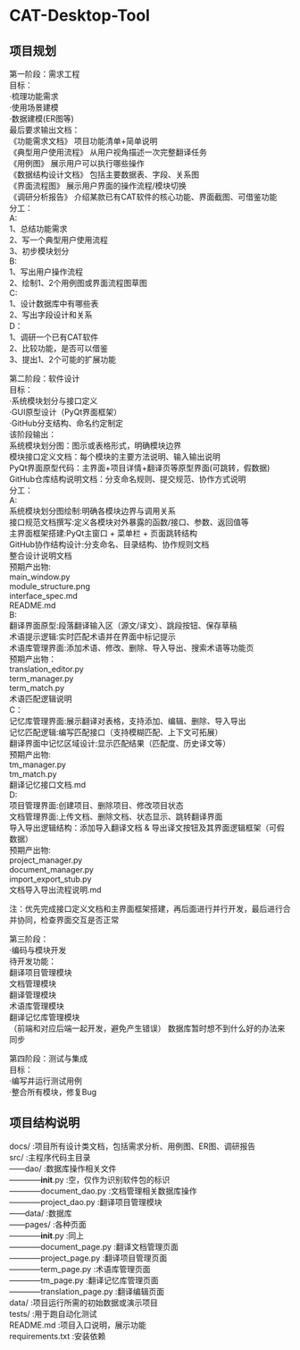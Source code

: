 # CAT-Desktop-Tool

## 项目规划
第一阶段：需求工程  
目标：  
·梳理功能需求  
·使用场景建模  
·数据建模(ER图等)  
最后要求输出文档：  
《功能需求文档》 项目功能清单+简单说明  
《典型用户使用流程》 从用户视角描述一次完整翻译任务  
《用例图》 展示用户可以执行哪些操作  
《数据结构设计文档》 包括主要数据表、字段、关系图  
《界面流程图》 展示用户界面的操作流程/模块切换  
《调研分析报告》 介绍某款已有CAT软件的核心功能、界面截图、可借鉴功能  
分工：  
A:  
1、总结功能需求  
2、写一个典型用户使用流程  
3、初步模块划分  
B:  
1、写出用户操作流程  
2、绘制1、2个用例图或界面流程图草图  
C:  
1、设计数据库中有哪些表  
2、写出字段设计和关系  
D：  
1、调研一个已有CAT软件  
2、比较功能，是否可以借鉴  
3、提出1、2个可能的扩展功能  

第二阶段：软件设计  
目标：  
·系统模块划分与接口定义  
·GUI原型设计（PyQt界面框架）  
·GitHub分支结构、命名约定制定  
该阶段输出：  
系统模块划分图：图示或表格形式，明确模块边界  
模块接口定义文档：每个模块的主要方法说明、输入输出说明  
PyQt界面原型代码：主界面+项目详情+翻译页等原型界面(可跳转，假数据)  
GitHub仓库结构说明文档：分支命名规则、提交规范、协作方式说明  
分工：  
A:  
系统模块划分图绘制:明确各模块边界与调用关系  
接口规范文档撰写:定义各模块对外暴露的函数/接口、参数、返回值等  
主界面框架搭建:PyQt主窗口 + 菜单栏 + 页面跳转结构  
GitHub协作结构设计:分支命名、目录结构、协作规则文档  
整合设计说明文档  
预期产出物:  
main_window.py  
module_structure.png  
interface_spec.md  
README.md  
B:  
翻译界面原型:段落翻译输入区（源文/译文）、跳段按钮、保存草稿  
术语提示逻辑:实时匹配术语并在界面中标记提示  
术语库管理界面:添加术语、修改、删除、导入导出、搜索术语等功能页  
预期产出物：  
translation_editor.py  
term_manager.py  
term_match.py  
术语匹配逻辑说明  
C：  
记忆库管理界面:展示翻译对表格，支持添加、编辑、删除、导入导出  
记忆匹配逻辑:编写匹配接口（支持模糊匹配、上下文可拓展）  
翻译界面中记忆区域设计:显示匹配结果（匹配度、历史译文等）  
预期产出物:  
tm_manager.py  
tm_match.py  
翻译记忆接口文档.md  
D:  
项目管理界面:创建项目、删除项目、修改项目状态  
文档管理界面:上传文档、删除文档、状态显示、跳转翻译界面  
导入导出逻辑结构：添加导入翻译文档 & 导出译文按钮及其界面逻辑框架（可假数据）  
预期产出物:  
project_manager.py  
document_manager.py  
import_export_stub.py  
文档导入导出流程说明.md  

注：优先完成接口定义文档和主界面框架搭建，再后面进行并行开发，最后进行合并协同，检查界面交互是否正常  

第三阶段：  
·编码与模块开发  
待开发功能：  
翻译项目管理模块  
文档管理模块  
翻译管理模块  
术语库管理模块  
翻译记忆库管理模块  
（前端和对应后端一起开发，避免产生错误）
数据库暂时想不到什么好的办法来同步  

第四阶段：测试与集成  
目标：  
·编写并运行测试用例  
·整合所有模块，修复Bug  

## 项目结构说明
docs/ :项目所有设计类文档，包括需求分析、用例图、ER图、调研报告  
src/ :主程序代码主目录  
——dao/ :数据库操作相关文件  
————__init__.py :空，仅作为识别软件包的标识  
————document_dao.py :文档管理相关数据库操作  
————project_dao.py :翻译项目管理模块  
——data/ :数据库  
——pages/ :各种页面  
————__init__.py :同上  
————document_page.py :翻译文档管理页面  
————project_page.py :翻译项目管理页面  
————term_page.py :术语库管理页面  
————tm_page.py :翻译记忆库管理页面  
————translation_page.py :翻译编辑页面  
data/ :项目运行所需的初始数据或演示项目  
tests/ :用于跑自动化测试  
README.md :项目入口说明，展示功能  
requirements.txt :安装依赖